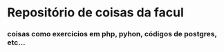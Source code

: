 # Repositório de coisas da facul
### coisas como exercicios em php, pyhon, códigos de postgres, etc...

